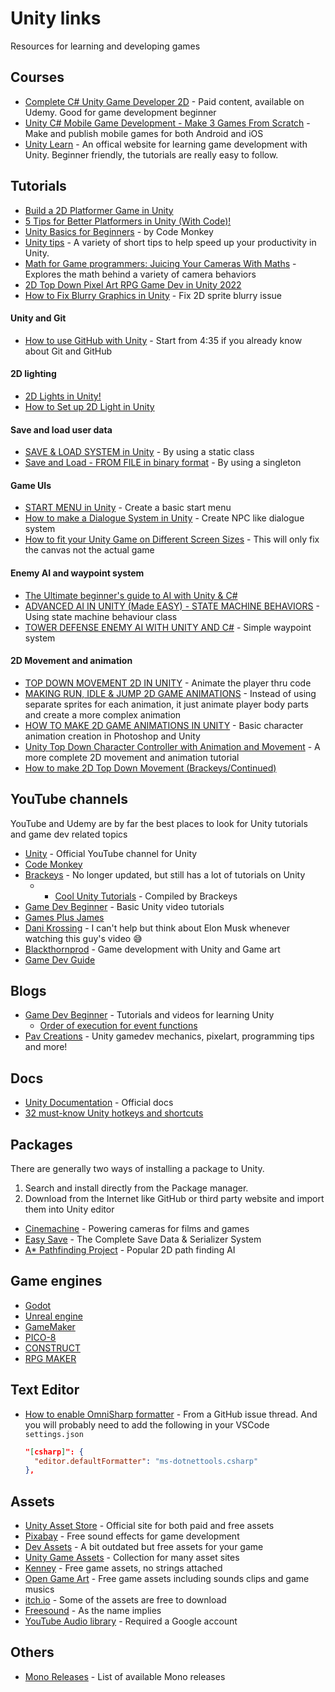 # Unity links

Resources for learning and developing games

## Courses

- [Complete C# Unity Game Developer 2D](https://www.udemy.com/course/unitycourse/) - Paid content, available on Udemy. Good for game development beginner
- [Unity C# Mobile Game Development - Make 3 Games From Scratch](https://www.udemy.com/course/unity-mobile/) - Make and publish mobile games for both Android and iOS
- [Unity Learn](https://learn.unity.com/) - An offical website for learning game development with Unity. Beginner friendly, the tutorials are really easy to follow.

## **Tutorials**

- [Build a 2D Platformer Game in Unity](https://www.youtube.com/playlist?list=PLrnPJCHvNZuCVTz6lvhR81nnaf1a-b67U)
- [5 Tips for Better Platformers in Unity (With Code)!](youtube.com/watch?v=8QPmhDYn6rk)
- [Unity Basics for Beginners](https://www.youtube.com/watch?v=8pC3SE5PIzY&list=PLzDRvYVwl53vxdAPq8OznBAdjf0eeiipT&index=3&t=215s) - by Code Monkey
- [Unity tips](https://www.youtube.com/playlist?list=PLX2vGYjWbI0T-NxtmrkoqFpa4Ck2UeYab) - A variety of short tips to help speed up your productivity in Unity.
- [Math for Game programmers: Juicing Your Cameras With Maths](https://www.youtube.com/watch?v=tu-Qe66AvtY) - Explores the math behind a variety of camera behaviors
- [2D Top Down Pixel Art RPG Game Dev in Unity 2022](https://www.youtube.com/watch?v=7iYWpzL9GkM&ab_channel=Chris%27Tutorials)
- [How to Fix Blurry Graphics in Unity](https://techstacker.com/blurry-graphics-unity/) - Fix 2D sprite blurry issue

#### Unity and Git

- [How to use GitHub with Unity](https://www.youtube.com/watch?v=qpXxcvS-g3g&ab_channel=Brackeys) - Start from 4:35 if you already know about Git and GitHub

#### 2D lighting

- [2D Lights in Unity!](https://www.youtube.com/watch?v=nkgGyO9VG54&ab_channel=Brackeys)
- [How to Set up 2D Light in Unity](https://www.youtube.com/watch?v=mIftO_QxOE0&ab_channel=DaniKrossing)

#### Save and load user data

- [SAVE & LOAD SYSTEM in Unity](https://www.youtube.com/watch?v=XOjd_qU2Ido&t=321s&ab_channel=Brackeys) - By using a static class
- [Save and Load - FROM FILE in binary format](https://www.youtube.com/watch?v=Q2nEsa209ew&t=589s&ab_channel=Epitome) - By using a singleton

#### Game UIs

- [START MENU in Unity](zc8ac_qUXQY) - Create a basic start menu
- [How to make a Dialogue System in Unity](https://www.youtube.com/watch?v=_nRzoTzeyxU&ab_channel=Brackeys) - Create NPC like dialogue system
- [How to fit your Unity Game on Different Screen Sizes](https://www.youtube.com/watch?v=jcw4cBJbvrc&ab_channel=CryptoGrounds) - This will only fix the canvas not the actual game

#### Enemy AI and waypoint system

- [The Ultimate beginner's guide to AI with Unity & C#](https://www.youtube.com/watch?v=dmQyfWxUNPw&ab_channel=Blackthornprod)
- [ADVANCED AI IN UNITY (Made EASY) - STATE MACHINE BEHAVIORS](https://www.youtube.com/watch?v=dYi-i83sq5g&list=PLBIb_auVtBwDgHLhYc-NG633rTbTPim9z&index=7&ab_channel=Blackthornprod) - Using state machine behaviour class
- [TOWER DEFENSE ENEMY AI WITH UNITY AND C#](https://www.youtube.com/watch?v=ZeeJLsEXjno&list=PLBIb_auVtBwDgHLhYc-NG633rTbTPim9z&index=6&ab_channel=Blackthornprod) - Simple waypoint system

#### 2D Movement and animation

- [TOP DOWN MOVEMENT 2D IN UNITY](https://www.youtube.com/watch?v=_iJgw2I0MmI&ab_channel=DaniKrossing) - Animate the player thru code
- [MAKING RUN, IDLE & JUMP 2D GAME ANIMATIONS](https://www.youtube.com/watch?v=FTxQKHG5WCA&ab_channel=Blackthornprod) - Instead of using separate sprites for each animation, it just animate player body parts and create a more complex animation
- [HOW TO MAKE 2D GAME ANIMATIONS IN UNITY](https://www.youtube.com/watch?v=EmbA-AitPow&ab_channel=Blackthornprod) - Basic character animation creation in Photoshop and Unity
- [Unity Top Down Character Controller with Animation and Movement](https://www.youtube.com/watch?v=yfsqai3ivyA&ab_channel=CouchFerretmakesGames) - A more complete 2D movement and animation tutorial
- [How to make 2D Top Down Movement (Brackeys/Continued)](https://www.youtube.com/watch?v=fRpoE4FfJf8&ab_channel=JTAGames)

## YouTube channels

YouTube and Udemy are by far the best places to look for Unity tutorials and game dev related topics

- [Unity](https://www.youtube.com/user/Unity3D) - Official YouTube channel for Unity
- [Code Monkey](https://www.youtube.com/c/CodeMonkeyUnity)
- [Brackeys](https://www.youtube.com/c/Brackeys/featured) - No longer updated, but still has a lot of tutorials on Unity
  - - [Cool Unity Tutorials](https://www.youtube.com/playlist?list=PLPV2KyIb3jR4GH32npxmkXE-AHnlamcdG) - Compiled by Brackeys
- [Game Dev Beginner](https://www.youtube.com/c/GameDevBeginner/featured) - Basic Unity video tutorials
- [Games Plus James](https://www.youtube.com/c/gamesplusjames)
- [Dani Krossing](https://www.youtube.com/@Dani_Krossing) - I can't help but think about Elon Musk whenever watching this guy's video 😅
- [Blackthornprod](https://www.youtube.com/@Blackthornprod) - Game development with Unity and Game art
- [Game Dev Guide](https://www.youtube.com/@GameDevGuide)

## Blogs

- [Game Dev Beginner](https://gamedevbeginner.com/) - Tutorials and videos for learning Unity
  - [Order of execution for event functions](https://docs.unity3d.com/Manual/ExecutionOrder.html)
- [Pav Creations](https://pavcreations.com/) - Unity gamedev mechanics, pixelart, programming tips and more!

## Docs

- [Unity Documentation](https://docs.unity3d.com/Manual/index.html) - Official docs
- [32 must-know Unity hotkeys and shortcuts](https://www.evercast.us/blog/unity-hotkeys-shortcuts)

## Packages

There are generally two ways of installing a package to Unity.

1. Search and install directly from the Package manager.
2. Download from the Internet like GitHub or third party website and import them into Unity editor

- [Cinemachine](https://unity.com/unity/features/editor/art-and-design/cinemachine) - Powering cameras for films and games
- [
  Easy Save](https://assetstore.unity.com/packages/tools/utilities/easy-save-the-complete-save-data-serializer-system-768?aid=1101lPGj&utm_campaign=unity_affiliate&utm_medium=affiliate&utm_source=partnerize-linkmaker#description) - The Complete Save Data & Serializer System
- [A\* Pathfinding Project](https://arongranberg.com/astar/) - Popular 2D path finding AI

## Game engines

- [Godot](https://godotengine.org/)
- [Unreal engine](https://www.unrealengine.com/en-US)
- [GameMaker](https://gamemaker.io/en/gamemaker)
- [PICO-8](https://www.lexaloffle.com/pico-8.php)
- [CONSTRUCT](https://www.construct.net/en)
- [RPG MAKER](https://www.rpgmakerweb.com/)

## Text Editor

- [How to enable OmniSharp formatter](https://github.com/dotnet/format/issues/648#issuecomment-614905524) - From a GitHub issue thread. And you will probably need to add the following in your VSCode `settings.json`
  ```json
  "[csharp]": {
    "editor.defaultFormatter": "ms-dotnettools.csharp"
  },
  ```

## Assets

- [Unity Asset Store](https://assetstore.unity.com/) - Official site for both paid and free assets
- [Pixabay](https://pixabay.com/sound-effects/) - Free sound effects for game development
- [Dev Assets](https://devassets.com/) - A bit outdated but free assets for your game
- [Unity Game Assets](https://github.com/HotpotDesign/Unity-Game-Assets) - Collection for many asset sites
- [Kenney](https://www.kenney.nl/) - Free game assets, no strings attached
- [Open Game Art](https://opengameart.org/) - Free game assets including sounds clips and game musics
- [itch.io](https://itch.io/game-assets) - Some of the assets are free to download
- [Freesound](https://freesound.org/) - As the name implies
- [YouTube Audio library](https://www.youtube.com/audiolibrary) - Required a Google account

## Others

- [Mono Releases](https://www.mono-project.com/docs/about-mono/releases/) - List of available Mono releases
